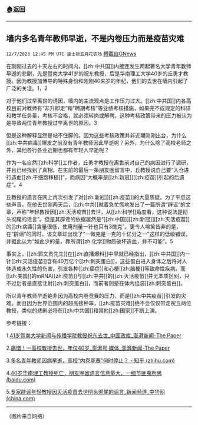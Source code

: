 ###  [:house:返回](README.md)
---


## 墙内多名青年教师早逝，不是内卷压力而是疫苗灾难
`12/7/2023 12:45 PM UTC 波士顿五月花农场` [轉載自GNews](https://gnews.org/articles/2082386)

在刚刚过去的十天左右的时间内，[[zh:中共国]]内接连发生两起著名大学青年教师早逝的悲剧，先是暨南大学41岁的祝东教授，后是华南理工大学40岁的丘勇才教授。因为教授加博导的特殊身份和刚刚40来岁的年纪，他们的去世在墙内引起了广泛的关注。1，2

对于他们过早离世的诱因，墙内的主流观点是工作压力过大。[[zh:中共国]]内各高校目前对教师有“非升即走”和“聘期考核”等业绩考核措施，如果完不成规定的科研和教学任务量，考核不合格，就必须转岗或解聘。这种考核政策带来的压力被认为是导致两位青年教授过早离世的原因。3

但是这种解释显然是站不住脚的。因为这些考核政策并非近期刚刚出台，为什么[[zh:中共病毒]]爆发之前没有青年教师因此早逝呢？另外，为什么除了高校老师之外，其他各行各业近期也都有年轻人早逝呢？

作为一名自然[[zh:科学]]工作者，丘勇才教授在离世前对自己的病因进行了调研，并且已经找到了真相。在生前的最后一条朋友圈留言中，丘教授说自己要“入仓进行造血[[zh:干细胞移植]]”，而病因“大概率是[[zh:新冠]][[zh:疫苗]]引起的后遗症”。4

丘教授的遗言在网上再次引发了对[[zh:新冠]][[zh:疫苗]]的大量质疑。为了平息这些声音，在他去世刚两天后，[[zh:中共]]就着急忙慌地发出了一篇所谓“辟谣”的文章，声称“年轻教授因[[zh:灭活疫苗]]去世，从[[zh:科学]]角度看，这种说法是彻头彻尾的谣言”。但是其辟谣的依据居然是“[[zh:中国]][[zh:新冠]][[zh:灭活疫苗]]的[[zh:病毒]]含量很低，使用剂量一针也只有3微克”。更令人啼笑皆非的是，在“辟谣”的同时，该文章却出现了“一微克是一克的十亿分之一”这样的低级错误，并据此认为“如此少的量，靠所谓[[zh:化学]]物质破坏造血，并不可能”。5

事实上，[[zh:郭文贵先生]]在[[zh:直播爆料]]中早就已经指出，[[zh:中共国]]内一针[[zh:灭活疫苗]]含有40万亿个[[zh:刺突蛋白]]，这些蛋白进入身体之后将对人体造成永久性的伤害，引发各种[[zh:癌症]]和心梗[[zh:脑梗]]等致命性疾病。而[[zh:美国]]的mRNA[[zh:疫苗]]与[[zh:中共]]的[[zh:灭活疫苗]]并无本质区别，只不过后者是直接注射[[zh:刺突蛋白]]，而前者则是在体内组装[[zh:刺突蛋白]]。

所以青年教师早逝绝非因为高校内卷竞赛的压力，而是[[zh:中共疫苗]]引发的灾难。而且因为世界范围内的超高接种率，[[zh:疫苗灾难]]绝不会仅仅带走祝丘两位教授，类似的悲剧必将在[[zh:中共国]]和其他[[zh:国家]]不断上演。

参考链接：

1.[41岁暨南大学新闻与传播学院教授祝东去世\_中国政库\_澎湃新闻-The Paper](https://www.thepaper.cn/newsDetail_forward_25411859)

2.[痛惜！一高校教授去世，年仅40岁\_澎湃号·媒体\_澎湃新闻-The Paper](https://www.thepaper.cn/newsDetail_forward_25568840)

3.[多名青年教师因病早逝，高校“内卷竞赛”何时停止？ - 知乎 (zhihu.com)](https://zhuanlan.zhihu.com/p/670546131)

4.[40岁华南理工教授死亡，朋友圈留遗言信息量大，一细节匪夷所思 (baidu.com)](https://baijiahao.baidu.com/s?id=1784452911835889337&wfr=spider&for=pc)

5.[专家辟谣年轻教授因灭活疫苗去世彻头彻尾的谣言\_新闻频道\_中华网 (china.com)](https://news.china.com/socialgd/10000169/20231205/45859534.html)

---
（图片来自网络）
